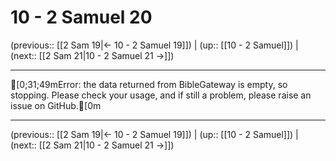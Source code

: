 # 10 - 2 Samuel 20

(previous:: [[2 Sam 19|← 10 - 2 Samuel 19]]) | (up:: [[10 - 2 Samuel]]) | (next:: [[2 Sam 21|10 - 2 Samuel 21 →]])

***
[0;31;49mError: the data returned from BibleGateway is empty, so stopping. Please check your usage, and if still a problem, please raise an issue on GitHub.[0m

***

(previous:: [[2 Sam 19|← 10 - 2 Samuel 19]]) | (up:: [[10 - 2 Samuel]]) | (next:: [[2 Sam 21|10 - 2 Samuel 21 →]])
